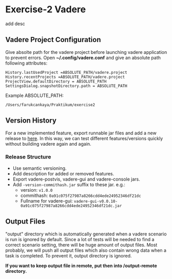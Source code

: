 # Exercise-2 Vadere
add desc

## Vadere Project Configuration
Give absolte path for the vadere project before launching vadere application to prevent errors. Open **~/.config/vadere.conf** and give an absolute path following attributes:

```
History.lastUsedProject =ABSOLUTE_PATH/vadere.project
History.recentProjects =ABSOLUTE_PATH/vadere.project
ProjectView.defaultDirectory = ABSOLUTE_PATH
SettingsDialog.snapshotDirectory.path = ABSOLUTE_PATH
```

Example ABSOLUTE_PATH:

```
/Users/farukcankaya/Praktikum/exercise2
```

## Version History
For a new implemented feature, export runnable jar files and add a new release to <a href="https://github.com/crowdmodeling20ss/vadere/releases">here</a>. In this way, we can test different features/versions quickly without building vadere again and again.
### Release Structure
- Use semantic versioning. 
- Add description for added or removed features. 
- Export vadere-postvis, vadere-gui and vadere-console jars.
- Add `-version-commithash.jar` suffix to these jar. e.g.: 
   - version: `v1.0.0`
   - commithash: `0a91c075f27987a8266cdd4ede24952346df21dc`
   - Fullname for vadere-gui: `vadere-gui-v0.0.10-0a91c075f27987a8266cdd4ede24952346df21dc.jar`

## Output Files
"output" directory which is automatically generated when a vadere scenario is run is ignored by default. Since a lot of tests will be needed to find a correct scenario setting, there will be huge amount of output files. Most probably, we will push all output files which also contain wrong data when a task is completed. To prevent it, output directory is ignored.

**If you want to keep output file in remote, put then into /output-remote directory.**
